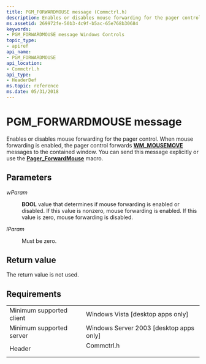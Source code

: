 ```yaml
---
title: PGM_FORWARDMOUSE message (Commctrl.h)
description: Enables or disables mouse forwarding for the pager control. When mouse forwarding is enabled, the pager control forwards WM\_MOUSEMOVE messages to the contained window. You can send this message explicitly or use the Pager\_ForwardMouse macro.
ms.assetid: 269972fe-50b3-4c9f-b5ac-65e768b30684
keywords:
- PGM_FORWARDMOUSE message Windows Controls
topic_type:
- apiref
api_name:
- PGM_FORWARDMOUSE
api_location:
- Commctrl.h
api_type:
- HeaderDef
ms.topic: reference
ms.date: 05/31/2018
---
```


# PGM\_FORWARDMOUSE message

Enables or disables mouse forwarding for the pager control. When mouse forwarding is enabled, the pager control forwards [**WM\_MOUSEMOVE**](/windows/desktop/inputdev/wm-mousemove) messages to the contained window. You can send this message explicitly or use the [**Pager\_ForwardMouse**](/windows/desktop/api/Commctrl/nf-commctrl-pager_forwardmouse) macro.

## Parameters

<dl> <dt>

*wParam* 
</dt> <dd>

**BOOL** value that determines if mouse forwarding is enabled or disabled. If this value is nonzero, mouse forwarding is enabled. If this value is zero, mouse forwarding is disabled.

</dd> <dt>

*lParam* 
</dt> <dd>Must be zero.</dd> </dl>

## Return value

The return value is not used.

## Requirements



|                                     |                                                                                       |
|-------------------------------------|---------------------------------------------------------------------------------------|
| Minimum supported client<br/> | Windows Vista \[desktop apps only\]<br/>                                        |
| Minimum supported server<br/> | Windows Server 2003 \[desktop apps only\]<br/>                                  |
| Header<br/>                   | <dl> <dt>Commctrl.h</dt> </dl> |



 

